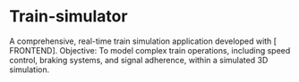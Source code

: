 # Train-simulator
A comprehensive, real-time train simulation application developed with [ FRONTEND].
Objective: To model complex train operations, including speed control, braking systems, and signal adherence, within a simulated 3D simulation.
